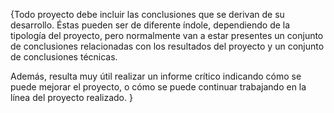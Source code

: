 {Todo proyecto debe incluir las conclusiones que se derivan de su desarrollo. Éstas pueden ser de diferente índole, dependiendo de la tipología del proyecto, pero normalmente van a estar presentes un conjunto de conclusiones relacionadas con los resultados del proyecto y un conjunto de conclusiones técnicas.Además, resulta muy útil realizar un informe crítico indicando cómo se puede mejorar el proyecto, o cómo se puede continuar trabajando en la línea del proyecto realizado. }
